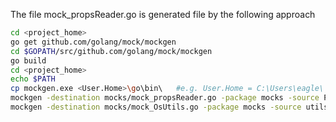The file mock_propsReader.go is generated file by the following approach  
```bash
cd <project_home>
go get github.com/golang/mock/mockgen
cd $GOPATH/src/github.com/golang/mock/mockgen
go build
cd <project_home>
echo $PATH
cp mockgen.exe <User.Home>\go\bin\   #e.g. User.Home = C:\Users\eagle\
mockgen -destination mocks/mock_propsReader.go -package mocks -source PropsReader.go
mockgen -destination mocks/mock_OsUtils.go -package mocks -source utils/OsUtils.go

```




